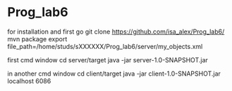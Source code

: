 # Prog_lab6

for installation and first go
git clone https://github.com/isa_alex/Prog_lab6/ 
mvn package
export file_path=/home/studs/sXXXXXX/Prog_lab6/server/my_objects.xml

first cmd window
cd server/target
java -jar server-1.0-SNAPSHOT.jar

in another cmd window
cd client/target
java -jar client-1.0-SNAPSHOT.jar localhost 6086
